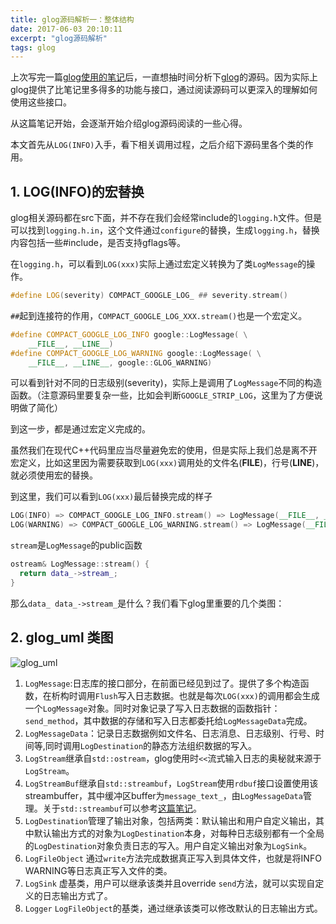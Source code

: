 ```yaml
---
title: glog源码解析一：整体结构
date: 2017-06-03 20:10:11
excerpt: "glog源码解析"
tags: glog
---
```


上次写完一篇[glog使用的笔记](http://izualzhy.cn/glog)后，一直想抽时间分析下[glog](https://github.com/google/glog)的源码。因为实际上glog提供了比笔记里多得多的功能与接口，通过阅读源码可以更深入的理解如何使用这些接口。

从这篇笔记开始，会逐渐开始介绍glog源码阅读的一些心得。

本文首先从`LOG(INFO)`入手，看下相关调用过程，之后介绍下源码里各个类的作用。

<!--more-->

## 1. LOG(INFO)的宏替换

glog相关源码都在src下面，并不存在我们会经常include的`logging.h`文件。但是可以找到`logging.h.in`，这个文件通过`configure`的替换，生成`logging.h`，替换内容包括一些#include，是否支持gflags等。

在`logging.h`，可以看到`LOG(xxx)`实际上通过宏定义转换为了类`LogMessage`的操作。

```cpp
#define LOG(severity) COMPACT_GOOGLE_LOG_ ## severity.stream()
```

`##`起到连接符的作用，`COMPACT_GOOGLE_LOG_XXX.stream()`也是一个宏定义。

```cpp
#define COMPACT_GOOGLE_LOG_INFO google::LogMessage( \
    __FILE__, __LINE__)
#define COMPACT_GOOGLE_LOG_WARNING google::LogMessage( \
    __FILE__, __LINE__, google::GLOG_WARNING)
```

可以看到针对不同的日志级别(severity)，实际上是调用了`LogMessage`不同的构造函数。（注意源码里要复杂一些，比如会判断`GOOGLE_STRIP_LOG`，这里为了方便说明做了简化）

到这一步，都是通过宏定义完成的。

虽然我们在现代C++代码里应当尽量避免宏的使用，但是实际上我们总是离不开宏定义，比如这里因为需要获取到`LOG(xxx)`调用处的文件名(__FILE__)，行号(__LINE__)，就必须使用宏的替换。

到这里，我们可以看到`LOG(xxx)`最后替换完成的样子

```cpp
LOG(INFO) => COMPACT_GOOGLE_LOG_INFO.stream() => LogMessage(__FILE__, __LINE__).stream()
LOG(WARNING) => COMPACT_GOOGLE_LOG_WARNING.stream() => LogMessage(__FILE__, __LINE__, google::GLOG_WARNING).stream()
```

`stream`是`LogMessage`的public函数

```cpp
ostream& LogMessage::stream() {
  return data_->stream_;
}
```

那么`data_ data_->stream_`是什么？我们看下glog里重要的几个类图：

## 2. glog_uml 类图
![glog_uml](/assets/images/glog_uml.png)

1. `LogMessage`:日志库的接口部分，在前面已经见到过了。提供了多个构造函数，在析构时调用`Flush`写入日志数据。也就是每次`LOG(xxx)`的调用都会生成一个`LogMessage`对象。同时对象记录了写入日志数据的函数指针：`send_method`，其中数据的存储和写入日志都委托给`LogMessageData`完成。
2. `LogMessageData`：记录日志数据例如文件名、日志消息、日志级别、行号、时间等,同时调用`LogDestination`的静态方法组织数据的写入。
3. `LogStream`继承自`std::ostream`，glog使用时`<<`流式输入日志的奥秘就来源于`LogStream`。
4. `LogStreamBuf`继承自`std::streambuf`，`LogStream`使用`rdbuf`接口设置使用该streambuffer，其中缓冲区buffer为`message_text_`，由`LogMessageData`管理。关于`std::streambuf`可以参考[这篇笔记](http://izualzhy.cn/stream-buffer)。
5. `LogDestination`管理了输出对象，包括两类：默认输出和用户自定义输出，其中默认输出方式的对象为`LogDestination`本身，对每种日志级别都有一个全局的`LogDestination`对象负责日志的写入。用户自定义输出对象为`LogSink`。
6. `LogFileObject` 通过`write`方法完成数据真正写入到具体文件，也就是将INFO WARNING等日志真正写入文件的类。
7. `LogSink` 虚基类，用户可以继承该类并且override `send`方法，就可以实现自定义的日志输出方式了。
8. `Logger` `LogFileObject`的基类，通过继承该类可以修改默认的日志输出方式。

